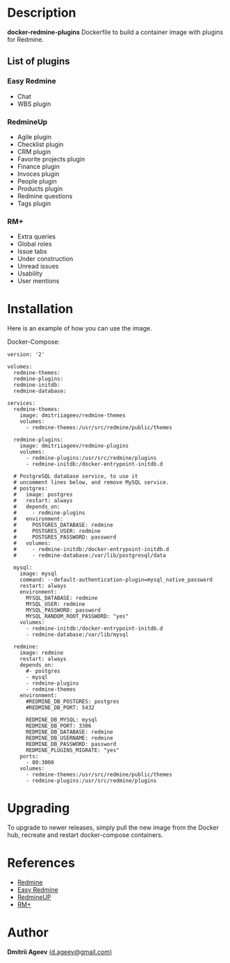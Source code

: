 # Description

**docker-redmine-plugins** Dockerfile to build a container image with plugins for Redmine.

## List of plugins

### Easy Redmine

 * Chat
 * WBS plugin

### RedmineUp

 * Agile plugin
 * Checklist plugin
 * CRM plugin
 * Favorite projects plugin
 * Finance plugin
 * Invoces plugin
 * People plugin
 * Products plugin
 * Redmine questions
 * Tags plugin

### RM+

 * Extra queries
 * Global roles
 * Issue tabs
 * Under construction
 * Unread issues
 * Usability
 * User mentions


# Installation

Here is an example of how you can use the image.

Docker-Compose:
```
version: '2'

volumes:
  redmine-themes:
  redmine-plugins:
  redmine-initdb:
  redmine-database:

services:
  redmine-themes:
    image: dmitriiageev/redmine-themes
    volumes:
      - redmine-themes:/usr/src/redmine/public/themes

  redmine-plugins:
    image: dmitriiageev/redmine-plugins
    volumes:
      - redmine-plugins:/usr/src/redmine/plugins
      - redmine-initdb:/docker-entrypoint-initdb.d

  # PostgreSQL database service, to use it
  # uncomment lines below, and remove MySQL service.
  # postgres:
  #   image: postgres
  #   restart: always
  #   depends_on:
  #     - redmine-plugins
  #   environment:
  #     POSTGRES_DATABASE: redmine
  #     POSTGRES_USER: redmine
  #     POSTGRES_PASSWORD: password
  #   volumes:
  #     - redmine-initdb:/docker-entrypoint-initdb.d
  #     - redmine-database:/var/lib/postgresql/data

  mysql:
    image: mysql
    command: --default-authentication-plugin=mysql_native_password
    restart: always
    environment:
      MYSQL_DATABASE: redmine
      MYSQL_USER: redmine
      MYSQL_PASSWORD: password
      MYSQL_RANDOM_ROOT_PASSWORD: "yes"
    volumes:
      - redmine-initdb:/docker-entrypoint-initdb.d
      - redmine-database:/var/lib/mysql

  redmine:
    image: redmine
    restart: always
    depends_on:
      #- postgres
      - mysql
      - redmine-plugins
      - redmine-themes
    environment:
      #REDMINE_DB_POSTGRES: postgres
      #REDMINE_DB_PORT: 5432

      REDMINE_DB_MYSQL: mysql
      REDMINE_DB_PORT: 3306
      REDMINE_DB_DATABASE: redmine
      REDMINE_DB_USERNAME: redmine
      REDMINE_DB_PASSWORD: password
      REDMINE_PLUGINS_MIGRATE: "yes"
    ports:
      - 80:3000
    volumes:
      - redmine-themes:/usr/src/redmine/public/themes
      - redmine-plugins:/usr/src/redmine/plugins
```

# Upgrading

To upgrade to newer releases, simply pull the new image from the Docker hub, recreate and restart docker-compose containers.


# References

 * [Redmine](https://www.redmine.org)
 * [Easy Redmine](https://www.easyredmine.com)
 * [RedmineUP](https://www.redmineup.com)
 * [RM+](https://rmplus.pro)

# Author

 **Dmitrii Ageev** [(d.ageev@gmail.com)](mailto:d.ageev@gmail.com)

